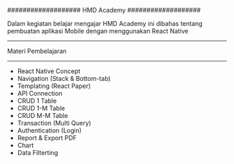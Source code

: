 ###################
HMD Academy
###################

Dalam kegiatan belajar mengajar HMD Academy ini dibahas tentang pembuatan aplikasi Mobile dengan menggunakan React Native

*********
Materi Pembelajaran
*********
- React Native Concept
- Navigation (Stack & Bottom-tab)
- Templating (React Paper)
- API Connection
- CRUD 1 Table
- CRUD 1-M Table
- CRUD M-M Table
- Transaction (Multi Query)
- Authentication (Login)
- Report & Export PDF
- Chart
- Data Filterting
